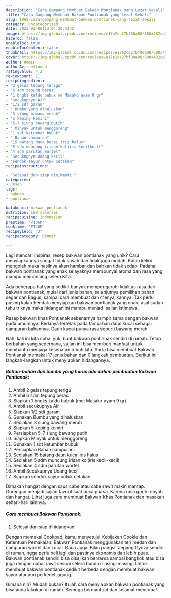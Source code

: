```yaml
---
description: "Cara Gampang Membuat Bakwan Pontianak yang Lezat Sekali"
title: "Cara Gampang Membuat Bakwan Pontianak yang Lezat Sekali"
slug: 1869-cara-gampang-membuat-bakwan-pontianak-yang-lezat-sekali
category: Uncategorized
date: 2023-02-06T13:04:20.514Z
image: https://img-global.cpcdn.com/recipes/e17e2ca27bf80a08/680x482cq70/bakwan-pontianak-foto-resep-utama.jpg
hideToc: false
enableToc: true
enableTocContent: false
thumbnail: https://img-global.cpcdn.com/recipes/e17e2ca27bf80a08/680x482cq70/bakwan-pontianak-foto-resep-utama.jpg
cover: https://img-global.cpcdn.com/recipes/e17e2ca27bf80a08/680x482cq70/bakwan-pontianak-foto-resep-utama.jpg
author: Admin
authorAv: notfound
ratingvalue: 4.2
reviewcount: 11
recipeingredient:
- "2 gelas tepung terigu"
- "6 sdm tepung beras"
- "1 bngks kaldu bubuk me Masako ayam 9 gr"
- "secukupnya Air"
- "1/2 sdt garam"
- " Bumbu yang dihaluskan"
- "3 siung bawang merah"
- "5 keping kemiri"
- "5-7 siung bawang putih"
- " Minyak untuk menggoreng"
- "1 sdt ketumbar bubuk"
- " Bahan campuran"
- "15 batang daun kucai iris halus"
- "5 sdm muncung irisan koliris kecilkecil"
- "4 sdm parutan wortel"
- "Secukupnya Udang kecil"
- "sendok sayur untuk cetakan"
recipeinstructions:

- "Selesai dan siap dinikmati!"
categories:
- Resep
tags:
- bakwan
- pontianak

katakunci: bakwan pontianak 
nutrition: 188 calories
recipecuisine: Indonesian
preptime: "PT36M"
cooktime: "PT48M"
recipeyield: "3"
recipecategory: Dinner

---
```





Lagi mencari inspirasi resep bakwan pontianak yang unik? Cara menyiapkannya sangat tidak susah dan tidak juga mudah. Kalau keliru mengolah maka hasilnya akan hambar dan bahkan tidak sedap. Padahal bakwan pontianak yang enak selayaknya mempunyai aroma dan rasa yang mampu memancing selera Kita.





Ada beberapa hal yang sedikit banyak mempengaruhi kualitas rasa dari bakwan pontianak, mulai dari jenis bahan, selanjutnya pemilihan bahan segar dan Bagus, sampai cara membuat dan menyajikannya. Tak perlu pusing kalau hendak menyiapkan bakwan pontianak yang enak,      asal sudah tahu triknya maka hidangan ini mampu menjadi sajian istimewa.














Resep bakwan khas Pontianak sebenarnya hampir sama dengan bakwan pada umumnya. Bedanya terletak pada tambahan daun kucai sebagai campuran bahannya. Daun kucai punya rasa seperti bawang merah.






Nah, kali ini kita coba, yuk, buat bakwan pontianak sendiri di rumah. Tetap berbahan yang sederhana, sajian ini bisa memberi manfaat untuk membantu menjaga kesehatan tubuh kita. Anda bisa membuat Bakwan Pontianak memakai 17 jenis bahan dan 0 langkah pembuatan. Berikut ini langkah-langkah untuk menyiapkan hidangannya.

<!--inarticleads1-->

##### Bahan-bahan dan bumbu yang harus ada dalam pembuatan Bakwan Pontianak:

1. Ambil 2 gelas tepung terigu
1. Ambil 6 sdm tepung beras
1. Siapkan 1 bngks kaldu bubuk (me: Masako ayam 9 gr)
1. Ambil secukupnya Air
1. Siapkan 1/2 sdt garam
1. Gunakan  Bumbu yang dihaluskan:
1. Sediakan 3 siung bawang merah
1. Siapkan 5 keping kemiri
1. Persiapkan 5-7 siung bawang putih
1. Siapkan  Minyak untuk menggoreng
1. Gunakan 1 sdt ketumbar bubuk
1. Persiapkan  Bahan campuran:
1. Sediakan 15 batang daun kucai iris halus
1. Sediakan 5 sdm muncung irisan kol(iris kecil-kecil)
1. Sediakan 4 sdm parutan wortel
1. Ambil Secukupnya Udang kecil
1. Siapkan sendok sayur untuk cetakan


Dimakan hangat dengan saus cabe atau cabe rawit makin mantap. Gorengan menjadi sajian favorit saat buka puasa. Karena rasa gurih renyah dan hangat. Lihat juga cara membuat Bakwan Khas Pontianak dan masakan sehari-hari lainnya. 

<!--inarticleads2-->

##### Cara membuat Bakwan Pontianak:


1. Selesai dan siap dihidangkan!

Dengan memakai Cookpad, kamu menyetujui Kebijakan Cookie dan Ketentuan Pemakaian. Bakwan Pontianak menggunakan teri medan dan campuran wortel dan kucai. Baca Juga: Bikin pangsit Jepang Gyoza sendiri di rumah, ngga perlu beli lagi dan pastinya ekonomis dan lebih puas. Bakwan pontianak sendiri bisa disajikan bersama sambal bangkok atau bisa juga dengan cabai rawit sesuai selera bunda masing-masing. Untuk membuat bakwan pontianak sedikit berbeda dengan membuat bakwan sayur ataupun perkedel jagung. 

Gimana nih? Mudah bukan? Itulah cara menyiapkan bakwan pontianak yang bisa anda lakukan di rumah. Semoga bermanfaat dan selamat mencoba!
